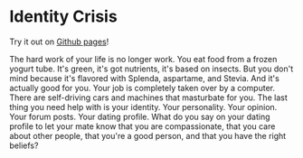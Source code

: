 # Identity Crisis

Try it out on [Github pages](https://wes337.github.io/identity-crisis/)!

The hard work of your life is no longer work. You eat food from a frozen yogurt tube. It's green, it's got nutrients, it's based on insects. But you don't mind because it's flavored with Splenda, aspartame, and Stevia. And it's actually good for you. Your job is completely taken over by a computer. There are self-driving cars and machines that masturbate for you. The last thing you need help with is your identity. Your personality. Your opinion. Your forum posts. Your dating profile. What do you say on your dating profile to let your mate know that you are compassionate, that you care about other people, that you're a good person, and that you have the right beliefs?
